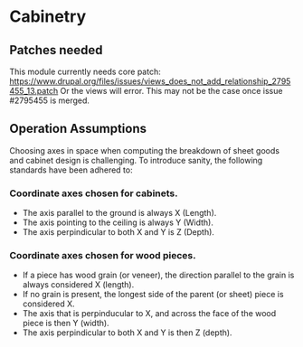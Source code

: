 # Cabinetry

## Patches needed
This module currently needs core patch:
https://www.drupal.org/files/issues/views_does_not_add_relationship_2795455_13.patch
Or the views will error. This may not be the case once issue #2795455 is merged.

## Operation Assumptions
Choosing axes in space when computing the breakdown of sheet goods and cabinet design is challenging. To introduce sanity, the following standards have been adhered to:

### Coordinate axes chosen for cabinets.
* The axis parallel to the ground is always X (Length).
* The axis pointing to the ceiling is always Y (Width).
* The axis perpindicular to both X and Y is Z (Depth).

### Coordinate axes chosen for wood pieces.
* If a piece has wood grain (or veneer), the direction parallel to the grain is always considered X (length).
* If no grain is present, the longest side of the parent (or sheet) piece is considered X.
* The axis that is perpinducular to X, and across the face of the wood piece is then Y (width).
* The axis perpindicular to both X and Y is then Z (depth).
